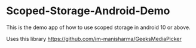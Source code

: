 # Scoped-Storage-Android-Demo
This is the demo app of how to use scoped storage in android 10 or above.

Uses this library
https://github.com/im-manisharma/GeeksMediaPicker
